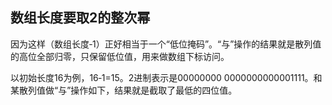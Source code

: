 ## 数组长度要取2的整次幂

因为这样（数组长度‑1）正好相当于一个“低位掩码”。“与”操作的结果就是散列值的高位全部归零，只保留低位值，用来做数组下标访问。

以初始长度16为例，16‑1=15。2进制表示是00000000 0000000000001111。和某散列值做“与”操作如下，结果就是截取了最低的四位值。